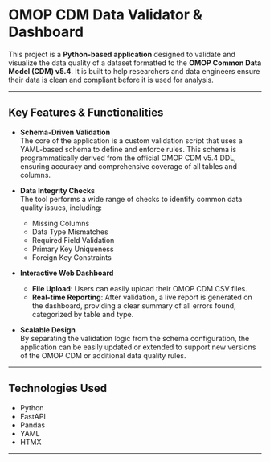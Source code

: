 # OMOP CDM Data Validator & Dashboard

This project is a **Python-based application** designed to validate and visualize the data quality of a dataset formatted to the **OMOP Common Data Model (CDM) v5.4**. It is built to help researchers and data engineers ensure their data is clean and compliant before it is used for analysis.

---

## Key Features & Functionalities

- **Schema-Driven Validation**  
  The core of the application is a custom validation script that uses a YAML-based schema to define and enforce rules. This schema is programmatically derived from the official OMOP CDM v5.4 DDL, ensuring accuracy and comprehensive coverage of all tables and columns.

- **Data Integrity Checks**  
  The tool performs a wide range of checks to identify common data quality issues, including:
  - Missing Columns
  - Data Type Mismatches
  - Required Field Validation
  - Primary Key Uniqueness
  - Foreign Key Constraints

- **Interactive Web Dashboard**  
  - **File Upload**: Users can easily upload their OMOP CDM CSV files.  
  - **Real-time Reporting**: After validation, a live report is generated on the dashboard, providing a clear summary of all errors found, categorized by table and type.

- **Scalable Design**  
  By separating the validation logic from the schema configuration, the application can be easily updated or extended to support new versions of the OMOP CDM or additional data quality rules.

---

## Technologies Used

- Python  
- FastAPI  
- Pandas  
- YAML  
- HTMX  

---
